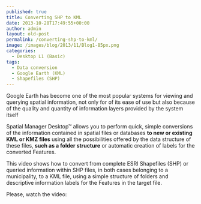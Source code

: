 ```yaml
---
published: true
title: Converting SHP to KML
date: 2013-10-28T17:49:55+00:00
author: admin
layout: old-post
permalink: /converting-shp-to-kml/
image: /images/blog/2013/11/Blog1-85px.png
categories:
  - Desktop L1 (Basic)
tags:
  - Data conversion
  - Google Earth (KML)
  - Shapefiles (SHP)
---
```

Google Earth has become one of the most popular systems for viewing and querying spatial information, not only for of its ease of use but also because of the quality and quantity of information layers provided by the system itself<!--more-->

Spatial Manager Desktop™ allows you to perform quick, simple conversions of the information contained in spatial files or databases **to new or existing KML or KMZ files** using all the possibilities offered by the data structure of these files, **such as a folder structure** or automatic creation of labels for the converted Features.

This video shows how to convert from complete ESRI Shapefiles (SHP) or queried information within SHP files, in both cases belonging to a municipality, to a KML file, using a simple structure of folders and descriptive information labels for the Features in the target file.

Please, watch the video:

<center>
  <br />
</center>